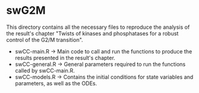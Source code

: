 # swG2M

This directory contains all the necessary files to reproduce the analysis of the result's chapter "Twists of kinases and phosphatases for a robust control of the G2/M transition".

- swCC-main.R -> Main code to call and run the functions to produce the results presented in the result's chapter.
- swCC-general.R -> General parameters required to run the functions called by swCC-main.R.
- swCC-models.R -> Contains the initial conditions for state variables and parameters, as well as the ODEs.
